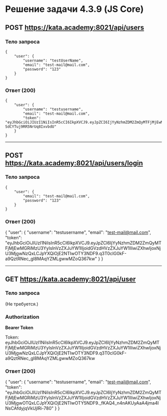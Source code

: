 # Решение задачи 4.3.9 (JS Core)
## POST https://kata.academy:8021/api/users
### Тело запроса
    {
        "user": {
            "username": "testUserName",
            "email": "test-mail@mail.com",
            "password": "123"
        }
    }

### Ответ (200)
    {
        "user": {
            "username": "testusername",
            "email": "test-mail@mail.com",
            "token": "eyJhbGciOiJIUzI1NiIsInR5cCI6IkpXVCJ9.eyJpZCI6IjYyNzhmZDM2ZmQyMTFjMjEwMGRiMzU3YyIsInVzZXJuYW1lIjoidGVzdHVzZXJuYW1lIiwiZXhwIjoxNjU3MjgwMzEwLCJpYXQiOjE2NTIwOTYzMTB9.seaF3FDdG5I0srR4Mpgb-SdCYTuj9RR5NrUq8IxvbdU"
        }
    }

---

## POST https://kata.academy:8021/api/users/login
### Тело запроса
    {
        "user": {
            "email": "test-mail@mail.com",
            "password": "123"
        }
    }

### Ответ (200)
{
    "user": {
        "username": "testusername",
        "email": "test-mail@mail.com",
        "token": "eyJhbGciOiJIUzI1NiIsInR5cCI6IkpXVCJ9.eyJpZCI6IjYyNzhmZDM2ZmQyMTFjMjEwMGRiMzU3YyIsInVzZXJuYW1lIjoidGVzdHVzZXJuYW1lIiwiZXhwIjoxNjU3MjgwNzQxLCJpYXQiOjE2NTIwOTY3NDF9.q3T0clG0kF-a9QztRNec_gI8MAqYZMLgwwMZoQ367kw"
    }
}

---

## GET https://kata.academy:8021/api/user
### Тело запроса
(Не требуется.)

### Authorization
**Bearer Token**

Token:
    eyJhbGciOiJIUzI1NiIsInR5cCI6IkpXVCJ9.eyJpZCI6IjYyNzhmZDM2ZmQyMTFjMjEwMGRiMzU3YyIsInVzZXJuYW1lIjoidGVzdHVzZXJuYW1lIiwiZXhwIjoxNjU3MjgwNzQxLCJpYXQiOjE2NTIwOTY3NDF9.q3T0clG0kF-a9QztRNec_gI8MAqYZMLgwwMZoQ367kw

### Ответ (200)
{
    "user": {
        "username": "testusername",
        "email": "test-mail@mail.com",
        "token": "eyJhbGciOiJIUzI1NiIsInR5cCI6IkpXVCJ9.eyJpZCI6IjYyNzhmZDM2ZmQyMTFjMjEwMGRiMzU3YyIsInVzZXJuYW1lIjoidGVzdHVzZXJuYW1lIiwiZXhwIjoxNjU3MjgwOTQxLCJpYXQiOjE2NTIwOTY5NDF9._fKAQ4_n4nAKUyAaA4jma4INsCAfdyjqVkUjlRi-780"
    }
}
